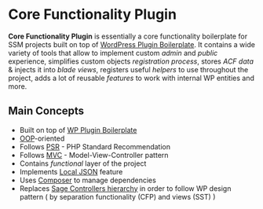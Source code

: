 # Core Functionality Plugin

**Core Functionality Plugin** is essentially a core functionality boilerplate for SSM projects built on top of [WordPress Plugin Boilerplate](https://github.com/DevinVinson/WordPress-Plugin-Boilerplate). It contains a wide variety of tools that allow to implement custom *admin* and *public* experience, simplifies custom objects *registration process*, stores *ACF data* & injects it into *blade views*, registers useful *helpers* to use throughout the project, adds a lot of reusable *features* to work with internal WP entities and more.



## Main Concepts

- Built on top of [WP Plugin Boilerplate](https://github.com/DevinVinson/WordPress-Plugin-Boilerplate)
- [OOP](https://en.wikipedia.org/wiki/Object-oriented_programming)-oriented
- Follows [PSR](https://www.php-fig.org/psr/) - PHP Standard Recommendation
- Follows [MVC](https://en.wikipedia.org/wiki/Model%E2%80%93view%E2%80%93controller) - Model-View-Controller pattern
- Contains *functional* layer of the project
- Implements [Local JSON](https://www.advancedcustomfields.com/resources/local-json/) feature
- Uses [Composer](https://getcomposer.org/) to manage dependencies
- Replaces [Sage Controllers hierarchy](https://github.com/roots/sage/tree/master/app/Controllers) in order to follow WP design pattern ( by separation functionality (CFP) and views (SST) )
